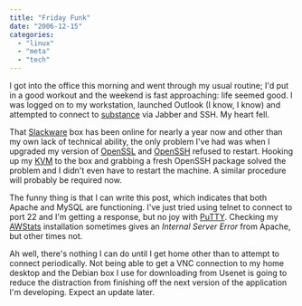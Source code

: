 ```yaml
---
title: "Friday Funk"
date: "2006-12-15"
categories: 
  - "linux"
  - "meta"
  - "tech"
---
```


I got into the office this morning and went through my usual routine; I'd put in a good workout and the weekend is fast approaching: life seemed good. I was logged on to my workstation, launched Outlook (I know, I know) and attempted to connect to [substance](http://substance.nulltheory.com/) via Jabber and SSH. My heart fell.

That [Slackware](http://slackware.com/) box has been online for nearly a year now and other than my own lack of technical ability, the only problem I've had was when I upgraded my version of [OpenSSL](http://www.openssl.org/) and [OpenSSH](http://www.openssh.com/) refused to restart. Hooking up my [KVM](http://en.wikipedia.org/wiki/KVM_switch) to the box and grabbing a fresh OpenSSH package solved the problem and I didn't even have to restart the machine. A similar procedure will probably be required now.

The funny thing is that I can write this post, which indicates that both Apache and MySQL are functioning. I've just tried using telnet to connect to port 22 and I'm getting a response, but no joy with [PuTTY](http://www.chiark.greenend.org.uk/~sgtatham/putty/). Checking my [AWStats](http://awstats.sourceforge.net/) installation sometimes gives an _Internal Server Error_ from Apache, but other times not.

Ah well, there's nothing I can do until I get home other than to attempt to connect periodically. Not being able to get a VNC connection to my home desktop and the Debian box I use for downloading from Usenet is going to reduce the distraction from finishing off the next version of the application I'm developing. Expect an update later.
